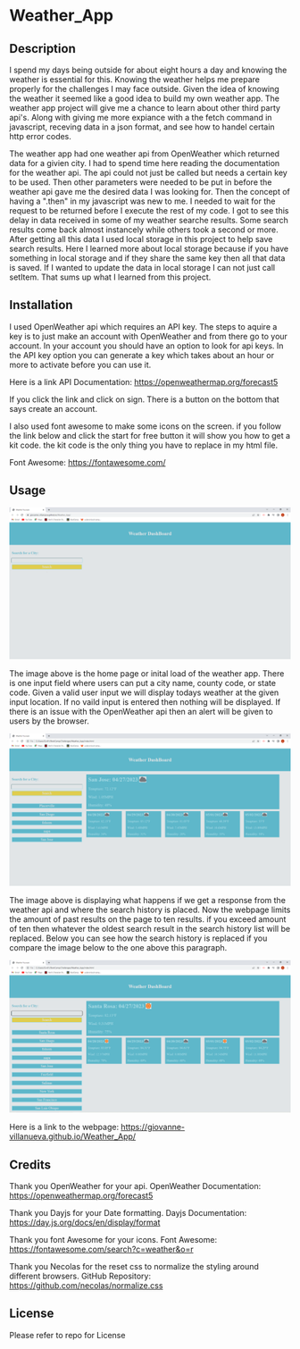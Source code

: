 # Weather_App

## Description

I spend my days being outside for about eight hours a day and knowing the weather is essential for this. Knowing the weather helps me prepare properly for the challenges I may face outside. Given the idea of knowing the weather it seemed like a good idea to build my own weather app. The weather app project will give me a chance to learn about other third party api's. Along with giving me more expiance with a the fetch command in javascript, receving data in a json format, and see how to handel certain http error codes. 

The weather app had one weather api from OpenWeather which returned data for a givien city. I had to spend time here reading the documentation for the weather api. The api could not just be called but needs a certain key to be used. Then other parameters were needed to be put in before the weather api gave me the desired data I was looking for. Then the concept of having a ".then" in my javascript was new to me. I needed to wait for the request to be returned before I execute the rest of my code. I got to see this delay in data received in some of my weather searche results. Some search results come back almost instancely while others took a second or more. After getting all this data I used local storage in this project to help save search results. Here I learned more about local storage because if you have something in local storage and if they share the same key then all that data is saved. If I wanted to update the data in local storage I can not just call setItem. That sums up what I learned from this project. 

## Installation

I used OpenWeather api which requires an API key. The steps to aquire a key is to just make an account with OpenWeather and from there go to your account. In your account you should have an option to look for api keys. In the API key option you can generate a key which takes about an hour or more to activate before you can use it. 

Here is a link API Documentation: https://openweathermap.org/forecast5

If you click the link and click on sign. There is a button on the bottom that says create an account.

I also used font awesome to make some icons on the screen. if you follow the link below and click the start for free button it will show you how to get a kit code. the kit code is the only thing you have to replace in my html file. 

Font Awesome: https://fontawesome.com/

## Usage

![Home page](./assets/images/home.PNG)

The image above is the home page or inital load of the weather app. There is one input field where users can put a city name, county code, or state code. Given a valid user input we will display todays weather at the given input location. If no vaild input is entered then nothing will be displayed. If there is an issue with the OpenWeather api then an alert will be given to users by the browser.  

![History display](./assets/images/City.PNG)

The image above is displaying what happens if we get a response from the weather api and where the search history is placed. Now the webpage limits the amount of past results on the page to ten results. if you exceed amount of ten then whatever the oldest search result in the search history list will be replaced. Below you can see how the search history is replaced if you compare the image below to the one above this paragraph. 

![Max History display](./assets/images/historyCap.PNG)

Here is a link to the webpage: https://giovanne-villanueva.github.io/Weather_App/

## Credits

Thank you OpenWeather for your api.
OpenWeather Documentation: https://openweathermap.org/forecast5

Thank you Dayjs for your Date formatting.
Dayjs Documentation: https://day.js.org/docs/en/display/format

Thank you font Awesome for your icons.
Font Awesome: https://fontawesome.com/search?c=weather&o=r

Thank you Necolas for the reset css to normalize the styling around different browsers.
GitHub Repository: https://github.com/necolas/normalize.css

## License

Please refer to repo for License